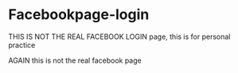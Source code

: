 # Facebookpage-login

THIS IS NOT THE REAL FACEBOOK LOGIN page, this is for personal practice

AGAIN this is not the real facebook page
